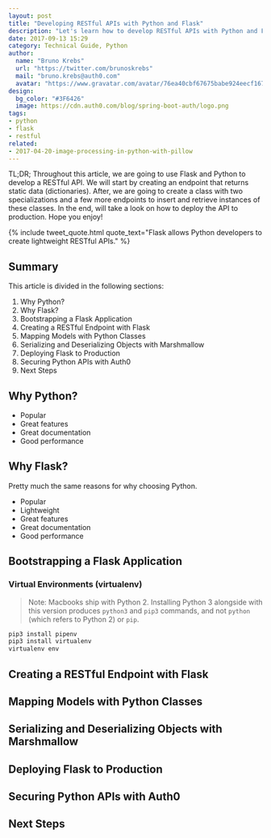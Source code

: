 ```yaml
---
layout: post
title: "Developing RESTful APIs with Python and Flask"
description: "Let's learn how to develop RESTful APIs with Python and Flask."
date: 2017-09-13 15:29
category: Technical Guide, Python
author:
  name: "Bruno Krebs"
  url: "https://twitter.com/brunoskrebs"
  mail: "bruno.krebs@auth0.com"
  avatar: "https://www.gravatar.com/avatar/76ea40cbf67675babe924eecf167b9b8?s=60"
design:
  bg_color: "#3F6426"
  image: https://cdn.auth0.com/blog/spring-boot-auth/logo.png
tags:
- python
- flask
- restful
related:
- 2017-04-20-image-processing-in-python-with-pillow
---
```


TL;DR; Throughout this article, we are going to use Flask and Python to develop a RESTful API. We will start by creating an endpoint that returns static data (dictionaries). After, we are going to create a class with two specializations and a few more endpoints to insert and retrieve instances of these classes. In the end, will take a look on how to deploy the API to production. Hope you enjoy!

{% include tweet_quote.html quote_text="Flask allows Python developers to create lightweight RESTful APIs." %}

## Summary

This article is divided in the following sections:

1. Why Python?
2. Why Flask?
3. Bootstrapping a Flask Application
4. Creating a RESTful Endpoint with Flask
5. Mapping Models with Python Classes
6. Serializing and Deserializing Objects with Marshmallow
7. Deploying Flask to Production
8. Securing Python APIs with Auth0
9. Next Steps

## Why Python?

- Popular
- Great features
- Great documentation
- Good performance

## Why Flask?

Pretty much the same reasons for why choosing Python.

- Popular
- Lightweight
- Great features
- Great documentation
- Good performance

## Bootstrapping a Flask Application

### Virtual Environments (virtualenv)

> Note: Macbooks ship with Python 2. Installing Python 3 alongside with this version produces `python3` and `pip3` commands, and not `python` (which refers to Python 2) or `pip`.

```bash
pip3 install pipenv
pip3 install virtualenv
virtualenv env
```

## Creating a RESTful Endpoint with Flask

## Mapping Models with Python Classes

## Serializing and Deserializing Objects with Marshmallow

## Deploying Flask to Production

## Securing Python APIs with Auth0

## Next Steps
